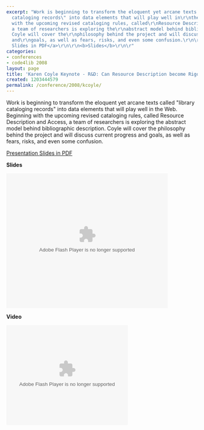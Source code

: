 ```yaml
---
excerpt: "Work is beginning to transform the eloquent yet arcane texts called\r\n\"library
  cataloging records\" into data elements that will play well in\r\nthe Web. Beginning
  with the upcoming revised cataloging rules, called\r\nResource Description and Access,
  a team of researchers is exploring the\r\nabstract model behind bibliographic description.
  Coyle will cover the\r\nphilosophy behind the project and will discuss current progress
  and\r\ngoals, as well as fears, risks, and even some confusion.\r\n\r\n<a href=\"http://www.kcoyle.net/code4lib2008_w_text.pdf\">Presentation
  Slides in PDF</a>\r\n\r\n<b>Slides</b>\r\n\r"
categories:
- conferences
- code4lib 2008
layout: page
title: 'Karen Coyle Keynote - R&D: Can Resource Description become Rigorous Data?'
created: 1203444579
permalink: /conference/2008/kcoyle/
---
```

Work is beginning to transform the eloquent yet arcane texts called
"library cataloging records" into data elements that will play well in
the Web. Beginning with the upcoming revised cataloging rules, called
Resource Description and Access, a team of researchers is exploring the
abstract model behind bibliographic description. Coyle will cover the
philosophy behind the project and will discuss current progress and
goals, as well as fears, risks, and even some confusion.

<a href="http://www.kcoyle.net/code4lib2008_w_text.pdf">Presentation Slides in PDF</a>

<b>Slides</b>

<div style="width:425px;text-align:left" id="__ss_313960"><object style="margin:0px" width="425" height="355"><param name="movie" value="http://static.slideshare.net/swf/ssplayer2.swf?doc=karen-coyle-keynote-rd-can-resource-description-become-rigorous-data-1205950285189845-2"/><param name="allowFullScreen" value="true"/><param name="allowScriptAccess" value="always"/><embed src="http://static.slideshare.net/swf/ssplayer2.swf?doc=karen-coyle-keynote-rd-can-resource-description-become-rigorous-data-1205950285189845-2" type="application/x-shockwave-flash" allowscriptaccess="always" allowfullscreen="true" width="425" height="355"></embed></object></div>

<b>Video</b>

<object type="application/x-shockwave-flash" width="320" height="263" id="FlowPlayer" data="http://www.archive.org/flv/FlowPlayerWhite.swf">   <param name="movie" value="http://www.archive.org/flv/FlowPlayerWhite.swf"/>   <param name="scale" value="noScale"/>   <param name="wmode" value="transparent"/>   <param name="allowScriptAccess" value="sameDomain"/>   <param name="quality" value="high"/>   <param name="flashvars" value="config={     loop: false,     autoPlay:false,     autoBuffering:false,     initialScale: 'fit',     videoFile: 'http://www.archive.org/download/code4lib.conf.2008.keynote.Coyle.CanResourceDescriptionBecomeRigorousData/code4lib08_200_resourcedescription_coyle.flv',   }"/> </object> 

